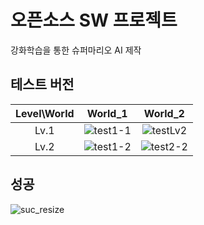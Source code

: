 # 오픈소스 SW 프로젝트
강화학습을 통한 슈퍼마리오 AI 제작

## 테스트 버전
|Level\World|World_1|World_2|
|:---:|:---:|:---:|
|Lv.1|![test1-1](https://user-images.githubusercontent.com/98371516/212837992-ecd4b421-f45a-417f-b2bf-d68948249679.gif)|![testLv2](https://user-images.githubusercontent.com/98371516/212639710-67756de5-3283-4f08-97ff-0b3dcc7ef26b.gif)|
|Lv.2|![test1-2](https://user-images.githubusercontent.com/98371516/212643694-59510998-63dc-44fd-9f02-fc08bf425276.gif)|![test2-2](https://user-images.githubusercontent.com/98371516/212826679-f5f64e71-4dd4-4692-aea6-756190153c87.gif)|

## 성공
![suc_resize](https://user-images.githubusercontent.com/98371516/213144846-14883d56-aa06-4f95-acb2-cdb3ae8d76e2.gif)
